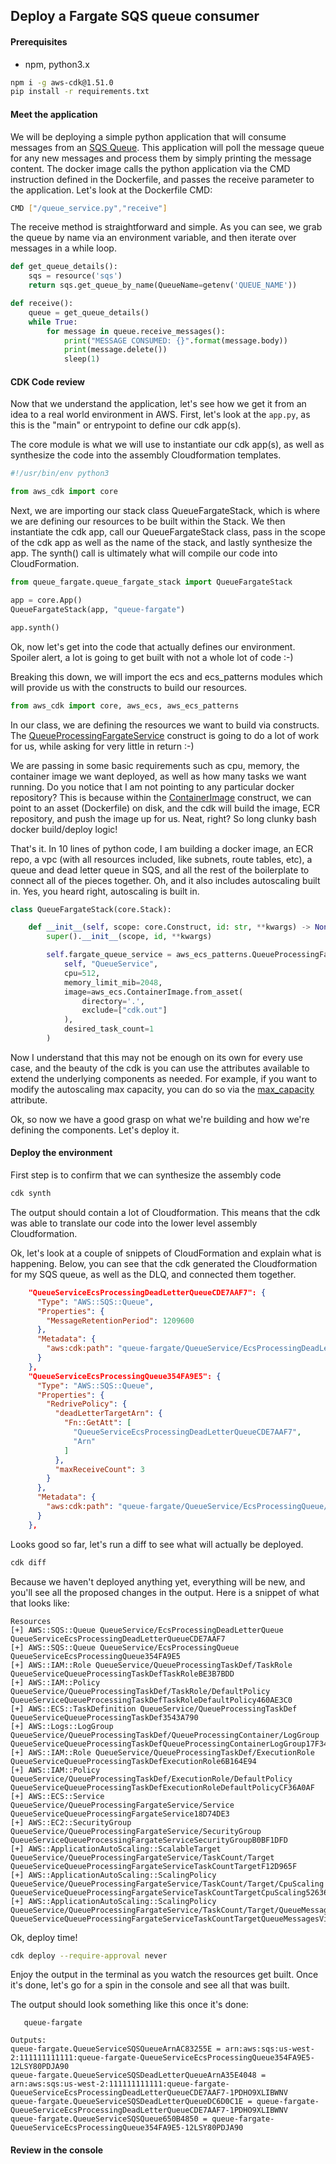 ## Deploy a Fargate SQS queue consumer 

#### Prerequisites

- npm, python3.x

```bash
npm i -g aws-cdk@1.51.0
pip install -r requirements.txt
```

#### Meet the application

We will be deploying a simple python application that will consume messages from an [SQS Queue](https://aws.amazon.com/sqs/). This application will poll the message queue for any new messages and process them by simply printing the message content.
The docker image calls the python application via the CMD instruction defined in the Dockerfile, and passes the receive parameter to the application. Let's look at the Dockerfile CMD:

```Bash
CMD ["/queue_service.py","receive"]
```

The receive method is straightforward and simple. As you can see, we grab the queue by name via an environment variable, and then iterate over messages in a while loop.
```python
def get_queue_details():
    sqs = resource('sqs')
    return sqs.get_queue_by_name(QueueName=getenv('QUEUE_NAME'))

def receive():
    queue = get_queue_details()
    while True:
        for message in queue.receive_messages():
            print("MESSAGE CONSUMED: {}".format(message.body))
            print(message.delete())
            sleep(1)
```

#### CDK Code review

Now that we understand the application, let's see how we get it from an idea to a real world environment in AWS.
First, let's look at the `app.py`, as this is the "main" or entrypoint to define our cdk app(s).

The core module is what we will use to instantiate our cdk app(s), as well as synthesize the code into the assembly Cloudformation templates.
```python
#!/usr/bin/env python3

from aws_cdk import core
```
Next, we are importing our stack class QueueFargateStack, which is where we are defining our resources to be built within the Stack.
We then instantiate the cdk app, call our QueueFargateStack class, pass in the scope of the cdk app as well as the name of the stack, and lastly synthesize the app. The synth() call is ultimately what will compile our code into CloudFormation.
```python
from queue_fargate.queue_fargate_stack import QueueFargateStack

app = core.App()
QueueFargateStack(app, "queue-fargate")

app.synth()
```

Ok, now let's get into the code that actually defines our environment. Spoiler alert, a lot is going to get built with not a whole lot of code :-)

Breaking this down, we will import the ecs and ecs_patterns modules which will provide us with the constructs to build our resources. 
```python
from aws_cdk import core, aws_ecs, aws_ecs_patterns
```

In our class, we are defining the resources we want to build via constructs. The [QueueProcessingFargateService](https://docs.aws.amazon.com/cdk/api/latest/docs/@aws-cdk_aws-ecs-patterns.QueueProcessingFargateService.html) construct is going to do a lot of work for us, while asking for very little in return :-)

We are passing in some basic requirements such as cpu, memory, the container image we want deployed, as well as how many tasks we want running.
Do you notice that I am not pointing to any particular docker repository? This is because within the [ContainerImage](https://docs.aws.amazon.com/cdk/api/latest/docs/@aws-cdk_aws-ecs.ContainerImage.html) construct, we can point to an asset (Dockerfile) on disk, and the cdk will build the image, ECR repository, and push the image up for us. Neat, right? So long clunky bash docker build/deploy logic!

That's it. In 10 lines of python code, I am building a docker image, an ECR repo, a vpc (with all resources included, like subnets, route tables, etc), a queue and dead letter queue in SQS, and all the rest of the boilerplate to connect all of the pieces together. Oh, and it also includes autoscaling built in. Yes, you heard right, autoscaling is built in.
```python
class QueueFargateStack(core.Stack):

    def __init__(self, scope: core.Construct, id: str, **kwargs) -> None:
        super().__init__(scope, id, **kwargs)

        self.fargate_queue_service = aws_ecs_patterns.QueueProcessingFargateService(
            self, "QueueService",
            cpu=512,
            memory_limit_mib=2048,
            image=aws_ecs.ContainerImage.from_asset(
                directory='.',
                exclude=["cdk.out"]
            ),
            desired_task_count=1
        )

```

Now I understand that this may not be enough on its own for every use case, and the beauty of the cdk is you can use the attributes available to extend the underlying components as needed. For example, if you want to modify the autoscaling max capacity, you can do so via the [max_capacity](https://docs.aws.amazon.com/cdk/api/latest/python/aws_cdk.aws_ecs_patterns/QueueProcessingFargateService.html#aws_cdk.aws_ecs_patterns.QueueProcessingFargateService.max_capacity) attribute.

Ok, so now we have a good grasp on what we're building and how we're defining the components. Let's deploy it.

#### Deploy the environment

First step is to confirm that we can synthesize the assembly code

```bash
cdk synth
```

The output should contain a lot of Cloudformation. This means that the cdk was able to translate our code into the lower level assembly Cloudformation.

Ok, let's look at a couple of snippets of CloudFormation and explain what is happening. Below, you can see that the cdk generated the Cloudformation for my SQS queue, as well as the DLQ, and connected them together.

```json
    "QueueServiceEcsProcessingDeadLetterQueueCDE7AAF7": {
      "Type": "AWS::SQS::Queue",
      "Properties": {
        "MessageRetentionPeriod": 1209600
      },
      "Metadata": {
        "aws:cdk:path": "queue-fargate/QueueService/EcsProcessingDeadLetterQueue/Resource"
      }
    },
    "QueueServiceEcsProcessingQueue354FA9E5": {
      "Type": "AWS::SQS::Queue",
      "Properties": {
        "RedrivePolicy": {
          "deadLetterTargetArn": {
            "Fn::GetAtt": [
              "QueueServiceEcsProcessingDeadLetterQueueCDE7AAF7",
              "Arn"
            ]
          },
          "maxReceiveCount": 3
        }
      },
      "Metadata": {
        "aws:cdk:path": "queue-fargate/QueueService/EcsProcessingQueue/Resource"
      }
    },
```

Looks good so far, let's run a diff to see what will actually be deployed.

```bash
cdk diff
```

Because we haven't deployed anything yet, everything will be new, and you'll see all the proposed changes in the output. Here is a snippet of what that looks like:

```
Resources
[+] AWS::SQS::Queue QueueService/EcsProcessingDeadLetterQueue QueueServiceEcsProcessingDeadLetterQueueCDE7AAF7 
[+] AWS::SQS::Queue QueueService/EcsProcessingQueue QueueServiceEcsProcessingQueue354FA9E5 
[+] AWS::IAM::Role QueueService/QueueProcessingTaskDef/TaskRole QueueServiceQueueProcessingTaskDefTaskRoleBE3B7BDD 
[+] AWS::IAM::Policy QueueService/QueueProcessingTaskDef/TaskRole/DefaultPolicy QueueServiceQueueProcessingTaskDefTaskRoleDefaultPolicy460AE3C0 
[+] AWS::ECS::TaskDefinition QueueService/QueueProcessingTaskDef QueueServiceQueueProcessingTaskDef3543A790 
[+] AWS::Logs::LogGroup QueueService/QueueProcessingTaskDef/QueueProcessingContainer/LogGroup QueueServiceQueueProcessingTaskDefQueueProcessingContainerLogGroup17F34FDA 
[+] AWS::IAM::Role QueueService/QueueProcessingTaskDef/ExecutionRole QueueServiceQueueProcessingTaskDefExecutionRole6B164E94 
[+] AWS::IAM::Policy QueueService/QueueProcessingTaskDef/ExecutionRole/DefaultPolicy QueueServiceQueueProcessingTaskDefExecutionRoleDefaultPolicyCF36A0AF 
[+] AWS::ECS::Service QueueService/QueueProcessingFargateService/Service QueueServiceQueueProcessingFargateService18D74DE3 
[+] AWS::EC2::SecurityGroup QueueService/QueueProcessingFargateService/SecurityGroup QueueServiceQueueProcessingFargateServiceSecurityGroupB0BF1DFD 
[+] AWS::ApplicationAutoScaling::ScalableTarget QueueService/QueueProcessingFargateService/TaskCount/Target QueueServiceQueueProcessingFargateServiceTaskCountTargetF12D965F 
[+] AWS::ApplicationAutoScaling::ScalingPolicy QueueService/QueueProcessingFargateService/TaskCount/Target/CpuScaling QueueServiceQueueProcessingFargateServiceTaskCountTargetCpuScaling52636849 
[+] AWS::ApplicationAutoScaling::ScalingPolicy QueueService/QueueProcessingFargateService/TaskCount/Target/QueueMessagesVisibleScaling/LowerPolicy QueueServiceQueueProcessingFargateServiceTaskCountTargetQueueMessagesVisibleScalingLowerPolicyEAB08C8E 
```

Ok, deploy time!

```bash
cdk deploy --require-approval never
```

Enjoy the output in the terminal as you watch the resources get built. Once it's done, let's go for a spin in the console and see all that was built.

The output should look something like this once it's done:

```
   queue-fargate

Outputs:
queue-fargate.QueueServiceSQSQueueArnAC83255E = arn:aws:sqs:us-west-2:111111111111:queue-fargate-QueueServiceEcsProcessingQueue354FA9E5-12LSY80PDJA90
queue-fargate.QueueServiceSQSDeadLetterQueueArnA35E4048 = arn:aws:sqs:us-west-2:111111111111:queue-fargate-QueueServiceEcsProcessingDeadLetterQueueCDE7AAF7-1PDHO9XLIBWNV
queue-fargate.QueueServiceSQSDeadLetterQueueDC6D0C1E = queue-fargate-QueueServiceEcsProcessingDeadLetterQueueCDE7AAF7-1PDHO9XLIBWNV
queue-fargate.QueueServiceSQSQueue650B4850 = queue-fargate-QueueServiceEcsProcessingQueue354FA9E5-12LSY80PDJA90
```


#### Review in the console